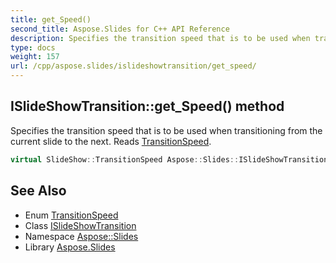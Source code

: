 ```yaml
---
title: get_Speed()
second_title: Aspose.Slides for C++ API Reference
description: Specifies the transition speed that is to be used when transitioning from the current slide to the next. Reads TransitionSpeed.
type: docs
weight: 157
url: /cpp/aspose.slides/islideshowtransition/get_speed/
---
```

## ISlideShowTransition::get_Speed() method


Specifies the transition speed that is to be used when transitioning from the current slide to the next. Reads [TransitionSpeed](../../../aspose.slides.slideshow/transitionspeed/).

```cpp
virtual SlideShow::TransitionSpeed Aspose::Slides::ISlideShowTransition::get_Speed()=0
```

## See Also

* Enum [TransitionSpeed](../../aspose.slides.slideshow/transitionspeed/)
* Class [ISlideShowTransition](./)
* Namespace [Aspose::Slides](../)
* Library [Aspose.Slides](../../)